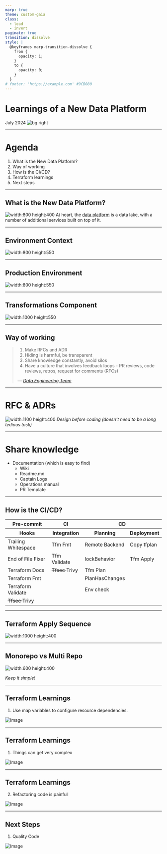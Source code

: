 ```yaml
---
marp: true
theme: custom-gaia
class:
  - lead
  - invert
paginate: true
transition: dissolve
style: |
  @keyframes marp-transition-dissolve {
    from {
      opacity: 1;
    }
    to {
      opacity: 0;
    }
  }
# footer: 'https://example.com' #9CB080
---
```

<!-- _class: lead invert -->
<!-- _backgroundColor:  #9CB080 -->
<!-- _footer: Data Team @ TBAuctions -->

# Learnings of a New Data Platform
July 2024
![bg right](./img/tbauctions-logo.png)

---

<!-- _class: invert -->
<!-- _backgroundColor: #260F1C -->

# Agenda


1. What is the New Data Platform?
1. Way of working
1. How is the CI/CD?
1. Terraform learnings 
1. Next steps


---

<!-- _class: lead -->

## What is the New Data Platform?
<!-- Can also do a multiline
comment that will show in notes -->

![width:800 height:400](./img/data-platform-system_context.png)
At heart, the [data platform](https://www.notion.so/tbauctions/Data-Platform-Architecture-bfab95f56f394cc4b7b9e9d0ef7eafd7?pvs=4#eef2c1caeca04e1ab7b98dcce24079f7) is a data lake, with a number of additional services built on top of it.
<!-- _footer: C4 Architecture - System View -->
---
<!-- _class: lead-->

## Environment Context
![width:800 height:550](./img/data-platform-environment_context.png)

<!-- _footer: C4 Architecture - System View -->

---
<!-- _class: lead-->

## Production Environment
![width:800 height:550](./img/data-platform-container_context_data_prod.png)

<!-- _footer: C4 Architecture - Container View -->

---
<!-- _class: lead-->

## Transformations Component
![width:1000 height:550](./img/data-platform-component_transformation.png)

<!-- _footer: C4 Architecture - Component View -->

---
<!-- _class: lead invert -->



## Way of working
<!-- _backgroundColor: #260F1C -->

>1. Make RFCs and ADR
>1. Hiding is harmful, be transparent
>1. Share knowledge constantly, avoid silos
>1. Have a culture that involves feedback loops - PR reviews, code reviews, retros, request for comments (RFCs)
>
> — *[Data Engineering Team](https://www.notion.so/tbauctions/Engineering-ac362ef5bd78478f9c9f728698b1a3b6?pvs=4)*

---

<!-- _class: default -->

# RFC & ADRs
![width:1100 height:400](./img/data-platform-learnings_slides_excalidraw_rfc_adr.png)
*Design before coding (doesn't need to be a long tedious task)*


---

<!-- _class: invert -->
<!-- _backgroundColor: #260F1C -->
<!-- _footer: Way of Working -->

# Share knowledge

- Documentation (which is easy to find)
  - Wiki
  - Readme.md
  - Captain Logs
  - Operations manual
  - PR Template

---
<!-- _class: lead -->

## How is the CI/CD?


<table>
<thead>
<tr><th >Pre-commit</th><th >CI</th><th colspan="2">CD</th></tr>
</thead>
<thead >
<tr><th class="second-header">Hooks</th><th class="second-header">Integration</th><th class="second-header">Planning</th><th class="second-header">Deployment</th></tr>
</thead>
<tbody>
<tr><td>Trailing Whitespace</td><td>Tfm Fmt</td><td> Remote Backend </td><td> Copy tfplan </td></tr>
<tr><td>End of File Fixer</td><td>Tfm Validate</td><td> lockBehavior  </td><td> Tfm Apply </td></tr>
<tr><td>Terraform Docs</td><td><del> Tfsec </del> Trivy </td><td> Tfm Plan</td><td>  </td></tr>
<tr><td>Terraform Fmt</td><td> </td><td> PlanHasChanges </td><td>  </td></tr>
<tr><td>Terraform Validate</td><td> </td><td> Env check </td><td>  </td></tr>
<tr><td><del> Tfsec </del>  Trivy </td><td> </td><td> </td><td>  </td></tr>
</tbody>
</table>

<!-- _footer: CI/CD Infrastructure -->

---

<!-- _class: lead -->

## Terraform Apply Sequence

![width:1000 height:400](./img/data-platform-terraform-apply.png)
<!-- _footer: CI/CD Infrastructure -->


---

<!-- class: lead -->
## Monorepo vs Multi Repo
<!-- Can also do a multiline
comment that will show in notes -->
![width:600 height:400](./img/mono_vs_multi.png)

*Keep it simple!*

---

<!-- class: invert  -->
<!-- _backgroundColor: #260F1C -->

## Terraform Learnings
1. Use map variables to configure resource dependencies.

![Image](https://picsum.photos/600/400)


---

<!-- class: invert  -->
<!-- _backgroundColor: #260F1C -->

## Terraform Learnings
1. Things can get very complex

![Image](https://picsum.photos/600/400)

---


<!-- class: invert  -->
<!-- _backgroundColor: #260F1C -->

## Terraform Learnings
2. Refactoring code is painful

![Image](https://picsum.photos/600/400)

---


<!-- class: invert  -->
<!-- _backgroundColor: #260F1C -->

## Next Steps
1. Quality Code

![Image](https://picsum.photos/600/400)


